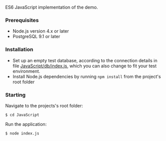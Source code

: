 ES6 JavaScript implementation of the demo.

### Prerequisites

* Node.js version 4.x or later
* PostgreSQL 9.1 or later

### Installation

* Set up an empty test database, according to the connection details in file [JavaScript/db/index.js](https://github.com/vitaly-t/pg-promise-demo/blob/master/JavaScript/db/index.js#L38),
  which you can also change to fit your test environment.
* Install Node.js dependencies by running `npm install` from the project's root folder

### Starting

Navigate to the projects's root folder:

```
$ cd JavaScript
```

Run the application:

```
$ node index.js
```

[pg-promise]:https://github.com/vitaly-t/pg-promise
